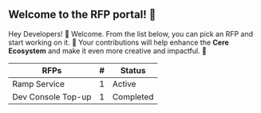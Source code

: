 ## Welcome to the RFP portal! 🎉

Hey Developers! 👋 Welcome. From the list below, you can pick an RFP and start working on it. 🚀 Your contributions will help enhance the **Cere Ecosystem** and make it even more creative and impactful. 🌟

| RFPs                  | # | Status  |
|-----------------------|---|---------|
| Ramp Service  | 1 | Active |
| Dev Console Top-up  | 1 | Completed |
